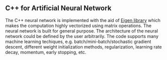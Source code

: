 C++ for Artificial Neural Network
---------------------------------

The C++ neural network is implemented with the aid of [Eigen library](http://eigen.tuxfamily.org/index.php?title=Main_Page) which makes the computation highly vectorized using matrix operations. The neural network is built for general purpose. The architecture of the neural network could be defined by the user arbitrarily. The code supports many machine learning techiques, e.g. batch/mini-batch/stochastic gradient descent, different weight initialization methods, regularization, learning rate decay, momentum, early stopping, etc.